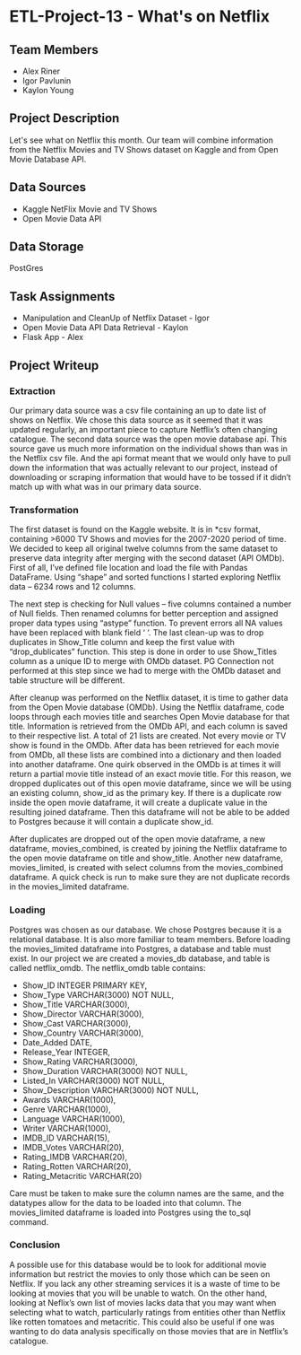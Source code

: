 # ETL-Project-13  - What's on Netflix

## Team Members
* Alex Riner
* Igor Pavlunin
* Kaylon Young

## Project Description
Let's see what on Netflix this month.  Our team will combine information from the Netflix Movies and TV Shows dataset on Kaggle and from Open Movie Database API.

## Data Sources
* Kaggle NetFlix Movie and TV Shows
* Open Movie Data API

## Data Storage
PostGres

## Task Assignments
* Manipulation and CleanUp of Netflix Dataset - Igor
* Open Movie Data API Data Retrieval - Kaylon
* Flask App - Alex


## Project Writeup
### Extraction
Our primary data source was a csv file containing an up to date list of shows on Netflix. We chose this data source as it seemed that it was updated regularly, an important piece to capture Netflix’s often changing catalogue. The second data source was the open movie database api. This source gave us much more information on the individual shows than was in the Netflix csv file. And the api format meant that we would only have to pull down the information that was actually relevant to our project, instead of downloading or scraping information that would have to be tossed if it didn’t match up with what was in our primary data source.

### Transformation

The first dataset is found on the Kaggle website. It is in *csv format, containing >6000 TV Shows and movies for the 2007-2020 period of time. We decided to keep all original twelve columns from the same dataset to preserve data integrity after merging with the second dataset (API OMDb). First of all, I’ve defined file location and load the file with Pandas DataFrame. Using “shape” and sorted functions I started exploring Netflix data – 6234 rows and 12 columns.

The next step is checking for Null values – five columns contained a number of Null fields. Then renamed columns for better perception and assigned proper data types using “astype” function. To prevent errors all NA values have been replaced with blank field ‘ ‘. The last clean-up was to drop duplicates in Show_Title column and keep the first value with “drop_dublicates” function. This step is done in order to use Show_Titles column as a unique ID to merge with OMDb dataset. PG Connection not performed at this step since we had to merge with the OMDb dataset and table structure will be different.

After cleanup was performed on the Netflix dataset, it is time to gather data from the Open Movie database (OMDb).  Using the Netflix dataframe, code loops through each movies title and searches Open Movie database for that title.  Information is retrieved from the OMDb API, and each column is saved to their respective list.  A total of 21 lists are created.  Not every movie or TV show is found in the OMDb.  After data has been retrieved for each movie from OMDb, all these lists are combined into a dictionary and then loaded into another dataframe.
One quirk observed in the OMDb is at times it will return a partial movie title instead of an exact movie title.  For this reason, we dropped duplicates out of this open movie dataframe, since we will be using an existing column, show_id as the primary key.  If there is a duplicate row inside the open movie dataframe, it will create a duplicate value in the resulting joined dataframe.  Then this dataframe will not be able to be added to Postgres because it will contain a duplicate show_id.

After duplicates are dropped out of the open movie dataframe, a new dataframe, movies_combined, is created by joining the Netflix dataframe to the open movie dataframe on title and show_title.  Another new dataframe, movies_limited, is created with select columns from the movies_combined dataframe.  A quick check is run to make sure they are not duplicate records in the movies_limited dataframe.

### Loading
Postgres was chosen as our database.  We chose Postgres because it is a relational database.  It is also more familiar to team members.  Before loading the movies_limited dataframe into Postgres, a database and table must exist.  In our project we are created a movies_db database, and table is called netflix_omdb.  The netflix_omdb table contains:
*	Show_ID INTEGER PRIMARY KEY,  
*	Show_Type VARCHAR(3000) NOT NULL,
*	Show_Title VARCHAR(3000),
*	Show_Director VARCHAR(3000),
*	Show_Cast VARCHAR(3000),
*	Show_Country VARCHAR(3000),
*	Date_Added DATE,
*	Release_Year INTEGER,
*	Show_Rating VARCHAR(3000),
*	Show_Duration VARCHAR(3000) NOT NULL,
*	Listed_In VARCHAR(3000) NOT NULL,
*	Show_Description VARCHAR(3000) NOT NULL,
*	Awards VARCHAR(1000),
*	Genre VARCHAR(1000),
*	Language VARCHAR(1000),
*	Writer VARCHAR(1000),
*	IMDB_ID VARCHAR(15),
*	IMDB_Votes VARCHAR(20),
*	Rating_IMDB VARCHAR(20),
*	Rating_Rotten VARCHAR(20),
*	Rating_Metacritic VARCHAR(20)

Care must be taken to make sure the column names are the same, and the datatypes allow for the data to be loaded into that column.  The movies_limited dataframe is loaded into Postgres using the to_sql command.

### Conclusion
A possible use for this database would be to look for additional movie information but restrict the movies to only those which can be seen on Netflix. If you lack any other streaming services it is a waste of time to be looking at movies that you will be unable to watch. On the other hand, looking at Neflix’s own list of movies lacks data that you may want when selecting what to watch, particularly ratings from entities other than Netflix like rotten tomatoes and metacritic. This could also be useful if one was wanting to do data analysis specifically on those movies that are in Netflix’s catalogue. 

